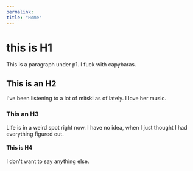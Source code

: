 ```yaml
---
permalink: 
title: "Home"
---
```

# this is H1
This is a paragraph under p1. I fuck with capybaras. 
## This is an H2
I've been listening to a lot of mitski as of lately. I love her music. 
### This an H3
Life is in a weird spot right now. I have no idea, when I just thought I had everything figured out. 
#### This is H4 
I don't want to say anything else.